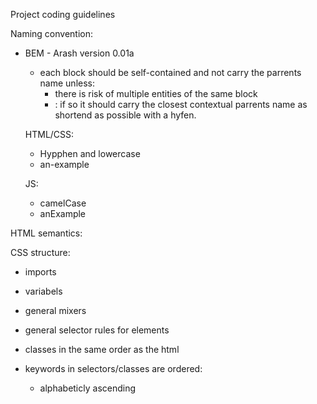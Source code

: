 Project coding guidelines

Naming convention:

- BEM - Arash version 0.01a

  - each block should be self-contained and not carry the parrents name unless:
    - there is risk of multiple entities of the same block
    - : if so it should carry the closest contextual parrents name as shortend as possible with a hyfen.

  HTML/CSS:

  - Hypphen and lowercase
  - an-example

  JS:

  - camelCase
  - anExample

HTML semantics:

CSS structure:

- imports
- variabels
- general mixers
- general selector rules for elements
- classes in the same order as the html

- keywords in selectors/classes are ordered:
  - alphabeticly ascending
